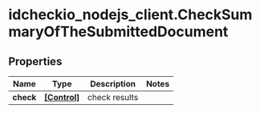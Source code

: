 # idcheckio_nodejs_client.CheckSummaryOfTheSubmittedDocument

## Properties
Name | Type | Description | Notes
------------ | ------------- | ------------- | -------------
**check** | [**[Control]**](Control.md) | check results | 


